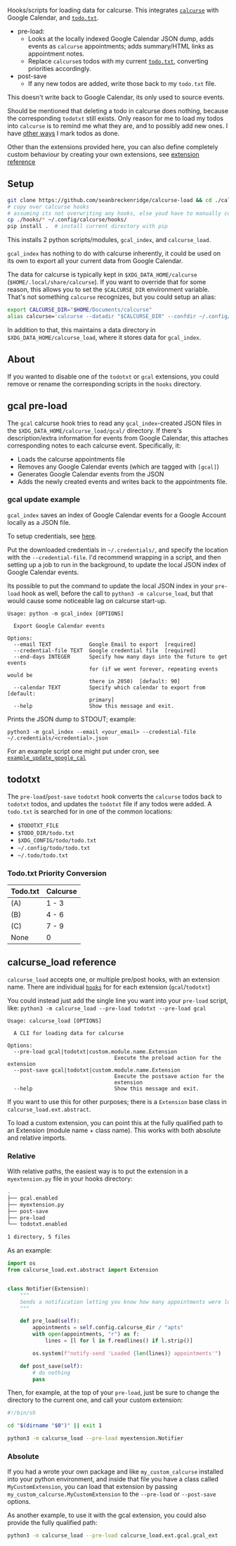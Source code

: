 Hooks/scripts for loading data for calcurse. This integrates [`calcurse`](https://github.com/lfos/calcurse) with Google Calendar, and [`todo.txt`](http://todotxt.org/).

- pre-load:
  - Looks at the locally indexed Google Calendar JSON dump, adds events as `calcurse` appointments; adds summary/HTML links as appointment notes.
  - Replace `calcurse`s todos with my current [`todo.txt`](http://todotxt.org/), converting priorities accordingly.
- post-save
  - If any new todos are added, write those back to my `todo.txt` file.

This doesn't write back to Google Calendar, its only used to source events.

Should be mentioned that deleting a todo in calcurse does nothing, because the corresponding `todotxt` still exists. Only reason for me to load my todos into `calcurse` is to remind me what they are, and to possibly add new ones. I have [other ways](https://sean.fish/d/todo-prompt?dark) I mark todos as done.

Other than the extensions provided here, you can also define completely custom behaviour by creating your own extensions, see [extension reference](#calcurse_load-reference)

## Setup

```bash
git clone https://github.com/seanbreckenridge/calcurse-load && cd ./calcurse-load
# copy over calcurse hooks
# assuming its not overwriting any hooks, else youd have to manually copy in parts of the scripts
cp ./hooks/* ~/.config/calcurse/hooks/
pip install .  # install current directory with pip
```

This installs 2 python scripts/modules, `gcal_index`, and `calcurse_load`.

`gcal_index` has nothing to do with calcurse inherently, it could be used on its own to export all your current data from Google Calendar.

The data for calcurse is typically kept in `$XDG_DATA_HOME/calcurse` (`$HOME/.local/share/calcurse`). If you want to override that for some reason, this allows you to set the `$CALCURSE_DIR` environment variable. That's not something `calcurse` recognizes, but you could setup an alias:

```bash
export CALCURSE_DIR="$HOME/Documents/calcurse"
alias calcurse='calcurse --datadir "$CALCURSE_DIR" --confdir ~/.config/calcurse "$@"'
```

In addition to that, this maintains a data directory in `$XDG_DATA_HOME/calcurse_load`, where it stores data for `gcal_index`.

## About

If you wanted to disable one of the `todotxt` or `gcal` extensions, you could remove or rename the corresponding scripts in the `hooks` directory.

## gcal pre-load

The `gcal` calcurse hook tries to read any `gcal_index`-created JSON files in the `$XDG_DATA_HOME/calcurse_load/gcal/` directory. If there's description/extra information for events from Google Calendar, this attaches corresponding notes to each calcurse event. Specifically, it:

- Loads the calcurse appointments file
- Removes any Google Calendar events (which are tagged with `[gcal]`)
- Generates Google Calendar events from the JSON
- Adds the newly created events and writes back to the appointments file.

### gcal update example

`gcal_index` saves an index of Google Calendar events for a Google Account locally as a JSON file.

To setup credentials, see [here](https://google-calendar-simple-api.readthedocs.io/en/latest/getting_started.html).

Put the downloaded credentials in `~/.credentials/`, and specify the location with the `--credential-file`. I'd recommend wrapping in a script, and then setting up a job to run in the background, to update the local JSON index of Google Calendar events.

Its possible to put the command to update the local JSON index in your `pre-load` hook as well, before the call to `python3 -m calcurse_load`, but that would cause some noticeable lag on calcurse start-up.

```
Usage: python -m gcal_index [OPTIONS]

  Export Google Calendar events

Options:
  --email TEXT            Google Email to export  [required]
  --credential-file TEXT  Google credential file  [required]
  --end-days INTEGER      Specify how many days into the future to get events
                          for (if we went forever, repeating events would be
                          there in 2050)  [default: 90]
  --calendar TEXT         Specify which calendar to export from  [default:
                          primary]
  --help                  Show this message and exit.
```

Prints the JSON dump to STDOUT; example:

`python3 -m gcal_index --email <your_email> --credential-file ~/.credentials/<credential>.json`

For an example script one might put under cron, see [`example_update_google_cal`](./example_update_google_cal)

## todotxt

The `pre-load`/`post-save` `todotxt` hook converts the `calcurse` todos back to `todotxt` todos, and updates the `todotxt` file if any todos were added. A `todo.txt` is searched for in one of the common locations:

- `$TODOTXT_FILE`
- `$TODO_DIR/todo.txt`
- `$XDG_CONFIG/todo/todo.txt`
- `~/.config/todo/todo.txt`
- `~/.todo/todo.txt`

### Todo.txt Priority Conversion

| Todo.txt | Calcurse |
| -------- | -------- |
| (A)      | 1 - 3    |
| (B)      | 4 - 6    |
| (C)      | 7 - 9    |
| None     | 0        |

## calcurse_load reference

`calcurse_load` accepts one, or multiple pre/post hooks, with an extension name. There are individual [`hooks`](./hooks) for for each extension (`gcal`/`todotxt`)

You could instead just add the single line you want into your `pre-load` script, like: `python3 -m calcurse_load --pre-load todotxt --pre-load gcal`

```
Usage: calcurse_load [OPTIONS]

  A CLI for loading data for calcurse

Options:
  --pre-load gcal|todotxt|custom.module.name.Extension
                                  Execute the preload action for the extension
  --post-save gcal|todotxt|custom.module.name.Extension
                                  Execute the postsave action for the
                                  extension
  --help                          Show this message and exit.
```

If you want to use this for other purposes; there is a `Extension` base class in `calcurse_load.ext.abstract`.

To load a custom extension, you can point this at the fully qualified path to an Extension (module name + class name). This works with both absolute and relative imports.

### Relative

With relative paths, the easiest way is to put the extension in a `myextension.py` file in your hooks directory:

```bash
.
├── gcal.enabled
├── myextension.py
├── post-save
├── pre-load
└── todotxt.enabled

1 directory, 5 files
```

As an example:

```python
import os
from calcurse_load.ext.abstract import Extension


class Notifier(Extension):
    """
    Sends a notification letting you know how many appointments were loaded
    """

    def pre_load(self):
        appointments = self.config.calcurse_dir / "apts"
        with open(appointments, "r") as f:
            lines = [l for l in f.readlines() if l.strip()]

        os.system(f"notify-send 'Loaded {len(lines)} appointments'")

    def post_save(self):
        # do nothing
        pass
```

Then, for example, at the top of your `pre-load`, just be sure to change the directory to the current one, and call your custom extension:

```bash
#!/bin/sh

cd "$(dirname "$0")" || exit 1

python3 -m calcurse_load --pre-load myextension.Notifier
```

### Absolute

If you had a wrote your own package and like `my_custom_calcurse` installed into your python environment, and
inside that file you have a class called `MyCustomExtension`, you can
load that extension by passing `my_custom_calcurse.MyCustomExtension` to
the `--pre-load` or `--post-save` options.

As another example, to use it with the gcal extension, you could also provide the fully qualified path:

```bash
python3 -m calcurse_load --pre-load calcurse_load.ext.gcal.gcal_ext
```

